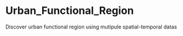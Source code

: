 # Urban_Functional_Region

Discover urban functional region using mutipule spatial-temporal datas              

​        

​              

​          